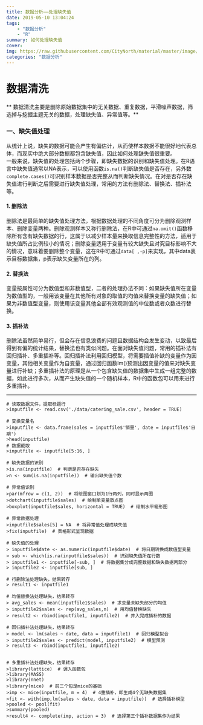```yaml
---
title: 数据分析——处理缺失值
date: 2019-05-10 13:04:24
tags: 
	- "数据分析"
	- "R"
summary: 如何处理缺失值
cover: 
img: https://raw.githubusercontent.com/CityNorth/material/master/image/deficiency_data.png
categories: "数据分析"
---
```

# 数据清洗

** 数据清洗主要是删除原始数据集中的无关数据、重复数据，平滑噪声数据，筛选掉与挖掘主题无关的数据，处理缺失值、异常值等。**

### 一、缺失值处理
从统计上说，缺失的数据可能会产生有偏估计，从而使样本数据不能很好地代表总体，而现实中绝大部分数据都包含缺失值，因此如何处理缺失值很重要。  
一般来说，缺失值的处理包括两个步骤，即缺失数据的识别和缺失值处理。在R语言中缺失值通常以NA表示，可以使用函数`is.na()`判断缺失值是否存在，另外数`complete.cases()`可识别样本数据是否完整从而判断缺失情况。在对是否存在缺失值进行判断之后需要进行缺失值处理，常用的方法有删除法、替换法、插补法等。

#### 1. 删除法
删除法是最简单的缺失值处理方法，根据数据处理的不同角度可分为删除观测样本、删除变量两种。删除观测样本又称行删除法，在R中可通过`na.omit()`函数移除所有含有缺失数据的行，这属于以减少样本量来换取信息完整性的方法，适用于缺失值所占比例较小的情况；删除变量适用于变量有较大缺失且对究目标影响不大的情况，意味着要删除整个变量，这在R中可通过`data[ ,-p]`来实现，其中data表示目标数据集，p表示缺失变量所在的列。  

#### 2. 替换法
变量按属性可分为数值型和非数值型，二者的处理办法不同：如果缺失值所在变量为数值型的，一般用该变量在其他所有对象的取值的均值来替换变量的缺失值；如果为非数值型变量，则使用该变量其他全部有效观测值的中位数或者众数进行替换。

#### 3. 插补法  
删除法虽然简单易行，但会存在信息浪费的问题且数据结构会发生变动，以致最后得到有偏的统计结果，替换法也有类似问题。在面对缺失值问题，常用的插补法有回归插补、多重插补等。回归插补法利用回归模型，将需要插值补缺的变量作为因变量，其他相关变量作为自变量，通过回归函数lm()预测出因变量的值来对缺失变量进行补缺；多重插补法的原理是从一个包含缺失值的数据集中生成一组完整的数据，如此进行多次，从而产生缺失值的一个随机样本，R中的函数包可以用来进行多重插补。

----


	# 读取数据文件，提取标题行
	>inputfile <- read.csv('./data/catering_sale.csv', header = TRUE) 
	
	# 变换变量名
	>inputfile <- data.frame(sales = inputfile$'销量', date = inputfile$'日期')  
	>head(inputfile)
	# 数据截取
	>inputfile <- inputfile[5:16, ]
	
	# 缺失数据的识别
	>is.na(inputfile)  # 判断是否存在缺失  
	>n <- sum(is.na(inputfile))  # 输出缺失值个数
	
	# 异常值识别
	>par(mfrow = c(1, 2))  # 将绘图窗口划为1行两列，同时显示两图   
	>dotchart(inputfile$sales)  # 绘制单变量散点图  
	>boxplot(inputfile$sales, horizontal = TRUE)  # 绘制水平箱形图 
	
	# 异常数据处理
	>inputfile$sales[5] = NA  # 将异常值处理成缺失值  
	>fix(inputfile)  # 表格形式呈现数据
	
	# 缺失值的处理
	> inputfile$date <- as.numeric(inputfile$date)  # 将日期转换成数值型变量  
	> sub <- which(is.na(inputfile$sales))  # 识别缺失值所在行数  
	> inputfile1 <- inputfile[-sub, ]  # 将数据集分成完整数据和缺失数据两部分  
	> inputfile2 <- inputfile[sub, ]  
	
	# 行删除法处理缺失，结果转存
	> result1 <- inputfile1 
	
	# 均值替换法处理缺失，结果转存
	> avg_sales <- mean(inputfile1$sales)  # 求变量未缺失部分的均值  
	> inputfile2$sales <- rep(avg_sales,n)  # 用均值替换缺失  
	> result2 <- rbind(inputfile1, inputfile2)  # 并入完成插补的数据   
	
	# 回归插补法处理缺失，结果转存
	> model <- lm(sales ~ date, data = inputfile1)  # 回归模型拟合   
	> inputfile2$sales <- predict(model, inputfile2)  # 模型预测 
	> result3 <- rbind(inputfile1, inputfile2) 
	
	
	# 多重插补法处理缺失，结果转存
	>library(lattice)  # 调入函数包  
	>library(MASS)   
	>library(nnet)  
	>library(mice)  # 前三个包是mice的基础                  
	>imp <- mice(inputfile, m = 4)  # 4重插补，即生成4个无缺失数据集  
	>fit <- with(imp,lm(sales ~ date, data = inputfile))  # 选择插补模型  
	>pooled <- pool(fit)  
	>summary(pooled)  
	>result4 <- complete(imp, action = 3)  # 选择第三个插补数据集作为结果  
